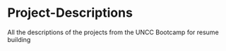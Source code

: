 # Project-Descriptions
All the descriptions of the projects from the UNCC Bootcamp for resume building
